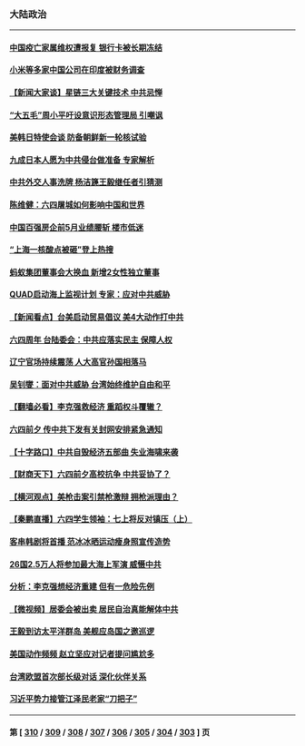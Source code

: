 ### 大陆政治
---
#### [中国疫亡家属维权遭报复 银行卡被长期冻结](../../pages/ncid277/n13751725.md) 
#### [小米等多家中国公司在印度被财务调查](../../pages/ncid277/n13751723.md) 
#### [【新闻大家谈】星链三大关键技术 中共忌惮](../../pages/ncid277/n13751708.md) 
#### [“大五毛”周小平吁设意识形态管理局 引嘲讽](../../pages/ncid277/n13751619.md) 
#### [美韩日特使会谈 防备朝鲜新一轮核试验](../../pages/ncid277/n13751641.md) 
#### [九成日本人愿为中共侵台做准备 专家解析](../../pages/ncid277/n13751736.md) 
#### [中共外交人事洗牌 杨洁篪王毅继任者引猜测](../../pages/ncid277/n13751705.md) 
#### [陈维健：六四屠城如何影响中国和世界](../../pages/ncid277/n13751351.md) 
#### [中国百强房企前5月业绩腰斩 楼市低迷](../../pages/ncid277/n13751706.md) 
#### [“上海一核酸点被砸”登上热搜](../../pages/ncid277/n13751565.md) 
#### [蚂蚁集团董事会大换血 新增2女性独立董事](../../pages/ncid277/n13751539.md) 
#### [QUAD启动海上监视计划 专家：应对中共威胁](../../pages/ncid277/n13750988.md) 
#### [【新闻看点】台美启动贸易倡议 美4大动作打中共](../../pages/ncid277/n13751273.md) 
#### [六四周年 台陆委会：中共应落实民主 保障人权](../../pages/ncid277/n13751442.md) 
#### [辽宁官场持续震荡 人大高官孙国相落马](../../pages/ncid277/n13751508.md) 
#### [吴钊燮：面对中共威胁 台湾始终维护自由和平](../../pages/ncid277/n13751361.md) 
#### [【翻墙必看】李克强救经济 重蹈权斗覆辙？](../../pages/ncid277/n13751347.md) 
#### [六四前夕 传中共下发有关封网安排紧急通知](../../pages/ncid277/n13751339.md) 
#### [【十字路口】中共自毁经济五部曲 失业海啸来袭](../../pages/ncid277/n13751263.md) 
#### [【财商天下】六四前夕高校抗争 中共妥协了？](../../pages/ncid277/n13751091.md) 
#### [【横河观点】美枪击案引禁枪激辩 拥枪派理由？](../../pages/ncid277/n13751269.md) 
#### [【秦鹏直播】六四学生领袖：七上将反对镇压（上）](../../pages/ncid277/n13751038.md) 
#### [客串韩剧将首播 范冰冰晒运动瘦身照宣传造势](../../pages/ncid277/n13751191.md) 
#### [26国2.5万人将参加最大海上军演 威慑中共](../../pages/ncid277/n13751040.md) 
#### [分析：李克强想经济重建 但有一危险先例](../../pages/ncid277/n13750577.md) 
#### [【微视频】居委会被出卖 居民自治真能解体中共](../../pages/ncid277/n13751033.md) 
#### [王毅到访太平洋群岛 美舰应岛国之邀巡逻](../../pages/ncid277/n13751112.md) 
#### [美国动作频频 赵立坚应对记者提问尴尬多](../../pages/ncid277/n13751169.md) 
#### [台湾欧盟首次部长级对话 深化伙伴关系](../../pages/ncid277/n13751071.md) 
#### [习近平势力接管江泽民老家“刀把子”](../../pages/ncid277/n13751076.md) 

---
#### 第 [ [310](./310.md) / [309](./309.md) / [308](./308.md) / [307](./307.md) / [306](./306.md) / [305](./305.md) / [304](./304.md) / [303](./303.md) ] 页
